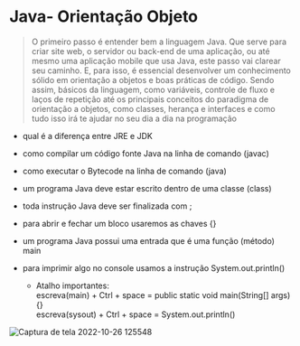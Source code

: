 

<h1>Java- Orientação Objeto</h1>

>O primeiro passo é entender bem a linguagem Java. Que serve para criar site web, o servidor ou back-end de uma aplicação, ou até mesmo uma aplicação mobile que usa Java, este passo vai clarear seu caminho. E, para isso, é essencial desenvolver um conhecimento sólido em orientação a objetos e boas práticas de código. Sendo assim, básicos da linguagem, como variáveis, controle de fluxo e laços de repetição até os principais conceitos do paradigma de orientação a objetos, como classes, herança e interfaces e como tudo isso irá te ajudar no seu dia a dia na programação

* qual é a diferença entre JRE e JDK
* como compilar um código fonte Java na linha de comando (javac)
* como executar o Bytecode na linha de comando (java)
* um programa Java deve estar escrito dentro de uma classe (class)
* toda instrução Java deve ser finalizada com ;
* para abrir e fechar um bloco usaremos as chaves {}
* um programa Java possui uma entrada que é uma função (método) main
* para imprimir algo no console usamos a instrução System.out.println()

  * Atalho importantes: <br>
escreva(main) + Ctrl + space = public static void main(String[] args){} <br>
escreva(sysout) + Ctrl + space = System.out.println()

![Captura de tela 2022-10-26 125548](https://user-images.githubusercontent.com/85083611/198075566-eaf1a3fa-3338-46d1-a222-9003cf61873b.png)
